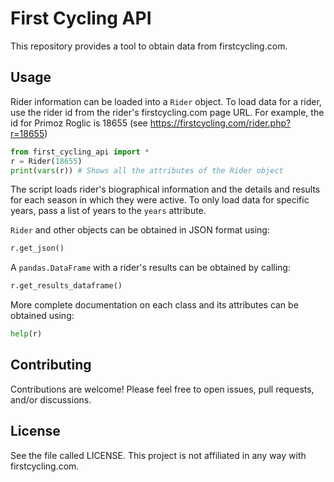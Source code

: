 # First Cycling API

This repository provides a tool to obtain data from firstcycling.com.

## Usage

Rider information can be loaded into a `Rider` object. To load data for a rider, use the rider id from the rider's firstcycling.com page URL.
For example, the id for Primoz Roglic is 18655 (see https://firstcycling.com/rider.php?r=18655)

```python
from first_cycling_api import *
r = Rider(18655)
print(vars(r)) # Shows all the attributes of the Rider object
```

The script loads rider's biographical information and the details and results for each season in which they were active.
To only load data for specific years, pass a list of years to the `years` attribute.

`Rider` and other objects can be obtained in JSON format using:
```python
r.get_json()
```

A `pandas.DataFrame` with a rider's results can be obtained by calling:
```python
r.get_results_dataframe()
```

More complete documentation on each class and its attributes can be obtained using:
```python
help(r)
```

## Contributing
Contributions are welcome! Please feel free to open issues, pull requests, and/or discussions.

## License
See the file called LICENSE. This project is not affiliated in any way with firstcycling.com.
